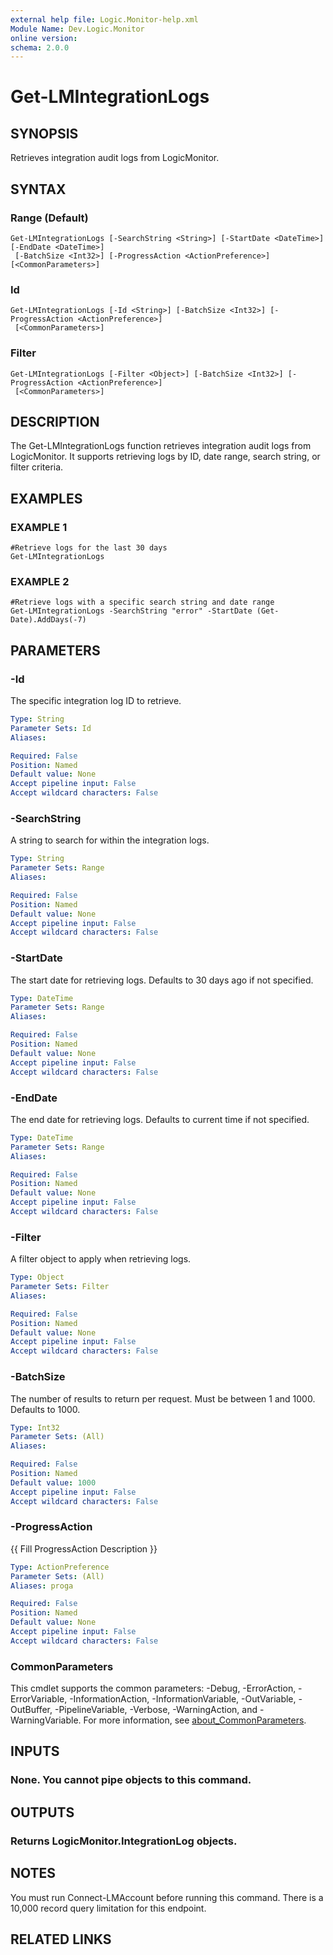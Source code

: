 ```yaml
---
external help file: Logic.Monitor-help.xml
Module Name: Dev.Logic.Monitor
online version:
schema: 2.0.0
---
```


# Get-LMIntegrationLogs

## SYNOPSIS
Retrieves integration audit logs from LogicMonitor.

## SYNTAX

### Range (Default)
```
Get-LMIntegrationLogs [-SearchString <String>] [-StartDate <DateTime>] [-EndDate <DateTime>]
 [-BatchSize <Int32>] [-ProgressAction <ActionPreference>] [<CommonParameters>]
```

### Id
```
Get-LMIntegrationLogs [-Id <String>] [-BatchSize <Int32>] [-ProgressAction <ActionPreference>]
 [<CommonParameters>]
```

### Filter
```
Get-LMIntegrationLogs [-Filter <Object>] [-BatchSize <Int32>] [-ProgressAction <ActionPreference>]
 [<CommonParameters>]
```

## DESCRIPTION
The Get-LMIntegrationLogs function retrieves integration audit logs from LogicMonitor.
It supports retrieving logs by ID, date range, search string, or filter criteria.

## EXAMPLES

### EXAMPLE 1
```
#Retrieve logs for the last 30 days
Get-LMIntegrationLogs
```

### EXAMPLE 2
```
#Retrieve logs with a specific search string and date range
Get-LMIntegrationLogs -SearchString "error" -StartDate (Get-Date).AddDays(-7)
```

## PARAMETERS

### -Id
The specific integration log ID to retrieve.

```yaml
Type: String
Parameter Sets: Id
Aliases:

Required: False
Position: Named
Default value: None
Accept pipeline input: False
Accept wildcard characters: False
```

### -SearchString
A string to search for within the integration logs.

```yaml
Type: String
Parameter Sets: Range
Aliases:

Required: False
Position: Named
Default value: None
Accept pipeline input: False
Accept wildcard characters: False
```

### -StartDate
The start date for retrieving logs.
Defaults to 30 days ago if not specified.

```yaml
Type: DateTime
Parameter Sets: Range
Aliases:

Required: False
Position: Named
Default value: None
Accept pipeline input: False
Accept wildcard characters: False
```

### -EndDate
The end date for retrieving logs.
Defaults to current time if not specified.

```yaml
Type: DateTime
Parameter Sets: Range
Aliases:

Required: False
Position: Named
Default value: None
Accept pipeline input: False
Accept wildcard characters: False
```

### -Filter
A filter object to apply when retrieving logs.

```yaml
Type: Object
Parameter Sets: Filter
Aliases:

Required: False
Position: Named
Default value: None
Accept pipeline input: False
Accept wildcard characters: False
```

### -BatchSize
The number of results to return per request.
Must be between 1 and 1000.
Defaults to 1000.

```yaml
Type: Int32
Parameter Sets: (All)
Aliases:

Required: False
Position: Named
Default value: 1000
Accept pipeline input: False
Accept wildcard characters: False
```

### -ProgressAction
{{ Fill ProgressAction Description }}

```yaml
Type: ActionPreference
Parameter Sets: (All)
Aliases: proga

Required: False
Position: Named
Default value: None
Accept pipeline input: False
Accept wildcard characters: False
```

### CommonParameters
This cmdlet supports the common parameters: -Debug, -ErrorAction, -ErrorVariable, -InformationAction, -InformationVariable, -OutVariable, -OutBuffer, -PipelineVariable, -Verbose, -WarningAction, and -WarningVariable. For more information, see [about_CommonParameters](http://go.microsoft.com/fwlink/?LinkID=113216).

## INPUTS

### None. You cannot pipe objects to this command.
## OUTPUTS

### Returns LogicMonitor.IntegrationLog objects.
## NOTES
You must run Connect-LMAccount before running this command.
There is a 10,000 record query limitation for this endpoint.

## RELATED LINKS
